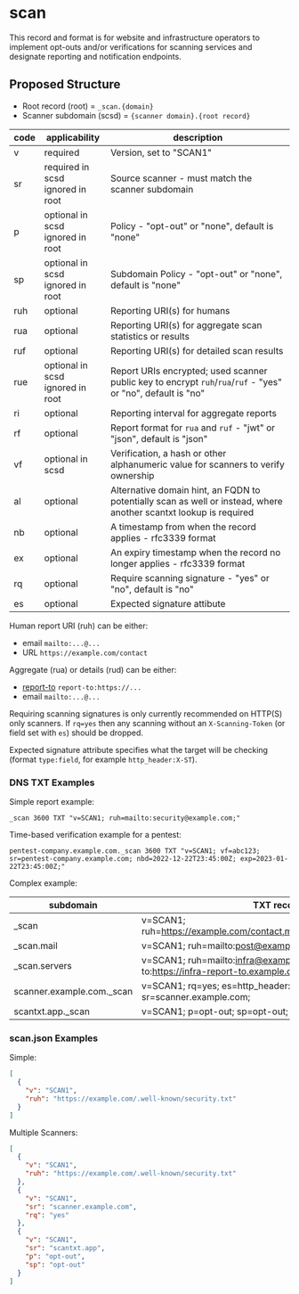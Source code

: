 # scan

This record and format is for website and infrastructure operators to implement opt-outs and/or verifications for scanning services and designate reporting and notification endpoints.

## Proposed Structure

- Root record (root) = `_scan.{domain}`
- Scanner subdomain (scsd) = `{scanner domain}.{root record}`

|code|applicability|description|
|-|-|-|
|v|required|Version, set to "SCAN1"|
|sr|required in scsd<br/>ignored in root|Source scanner - must match the scanner subdomain|
|p|optional in scsd<br/>ignored in root|Policy - "opt-out" or "none", default is "none"|
|sp|optional in scsd<br/>ignored in root|Subdomain Policy - "opt-out" or "none", default is "none"|
|ruh|optional|Reporting URI(s) for humans|
|rua|optional|Reporting URI(s) for aggregate scan statistics or results|
|ruf|optional|Reporting URI(s) for detailed scan results|
|rue|optional in scsd<br/>ignored in root|Report URIs encrypted; used scanner public key to encrypt `ruh`/`rua`/`ruf` - "yes" or "no", default is "no"|
|ri|optional|Reporting interval for aggregate reports|
|rf|optional|Report format for `rua` and `ruf` - "jwt" or "json", default is "json"|
|vf|optional in scsd|Verification, a hash or other alphanumeric value for scanners to verify ownership|
|al|optional|Alternative domain hint, an FQDN to potentially scan as well or instead, where another scantxt lookup is required|
|nb|optional|A timestamp from when the record applies - rfc3339 format|
|ex|optional|An expiry timestamp when the record no longer applies - rfc3339 format|
|rq|optional|Require scanning signature - "yes" or "no", default is "no"|
|es|optional|Expected signature attibute|

Human report URI (ruh) can be either:
- email `mailto:...@...`
- URL `https://example.com/contact` 

Aggregate (rua) or details (rud) can be either:
- [report-to](https://developer.mozilla.org/en-US/docs/Web/HTTP/Headers/Content-Security-Policy/report-to) `report-to:https://...`
- email `mailto:...@...`

Requiring scanning signatures is only currently recommended on HTTP(S) only scanners. If `rq=yes` then any scanning without an `X-Scanning-Token` (or field set with `es`) should be dropped.

Expected signature attribute specifies what the target will be checking (format `type:field`, for example `http_header:X-ST`).

### DNS TXT Examples

Simple report example:
```
_scan 3600 TXT "v=SCAN1; ruh=mailto:security@example.com;"
```

Time-based verification example for a pentest:
```
pentest-company.example.com._scan 3600 TXT "v=SCAN1; vf=abc123; sr=pentest-company.example.com; nbd=2022-12-22T23:45:00Z; exp=2023-01-22T23:45:00Z;"
```

Complex example:

|subdomain|TXT record|
|-|-|
|\_scan|v=SCAN1; ruh=https://example.com/contact,mailto:security@example.com;|
|\_scan.mail|v=SCAN1; ruh=mailto:post@example.com;|
|\_scan.servers|v=SCAN1; ruh=mailto:infra@example.com; ruf=report-to:https://infra-report-to.example.com;|
|scanner.example.com.\_scan|v=SCAN1; rq=yes; es=http_header:scanner-token; sr=scanner.example.com;|
|scantxt.app.\_scan|v=SCAN1; p=opt-out; sp=opt-out;|

### scan.json Examples

Simple:
``` json
[
  {
    "v": "SCAN1",
    "ruh": "https://example.com/.well-known/security.txt"
  }
]
```

Multiple Scanners:
``` json
[
  {
    "v": "SCAN1",
    "ruh": "https://example.com/.well-known/security.txt"
  },
  {
    "v": "SCAN1",
    "sr": "scanner.example.com",
    "rq": "yes"
  },
  {
    "v": "SCAN1",
    "sr": "scantxt.app",
    "p": "opt-out",
    "sp": "opt-out"
  }
]
```
